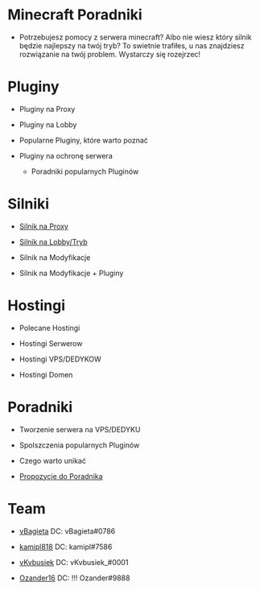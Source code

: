 

# Minecraft Poradniki

 - Potrzebujesz pomocy z serwera minecraft? Albo nie wiesz który silnik będzie najlepszy na twój tryb? To swietnie trafiłes, u nas znajdziesz 
rozwiązanie na twój problem. Wystarczy się rozejrzec!

# Pluginy

 - Pluginy na Proxy 

 - Pluginy na Lobby

 - Popularne Pluginy, które warto poznać 

 - Pluginy na ochronę serwera

   - Poradniki popularnych Pluginów 

# Silniki

 - [Silnik na Proxy](https://github.com/vBagieta/Minecraft/blob/main/Silniki/silnik-proxy.md)

 - [Silnik na Lobby/Tryb](https://github.com/vBagieta/Minecraft/blob/main/Silniki/silnik.md)

 - Silnik na Modyfikacje

 - Silnik na Modyfikacje + Pluginy

# Hostingi

 - Polecane Hostingi

 - Hostingi Serwerow

 - Hostingi VPS/DEDYKOW

 - Hostingi Domen

# Poradniki

 - Tworzenie serwera na VPS/DEDYKU

- Spolszczenia popularnych Pluginów

- Czego warto unikać

- [Propozycje do Poradnika](https://github.com/vBagieta/Minecraft/issues)

# Team

- [vBagieta](https://github.com/vBagieta/) DC: vBagieta#0786

- [kamipl818](https://github.com/kamipl818/) DC: kamipl#7586

- [vKvbusiek](https://github.com/Kvbusiek/) DC: vKvbusiek_#0001

- [Ozander16](https://github.com/Ozander16/) DC: !!! Ozander#9888
